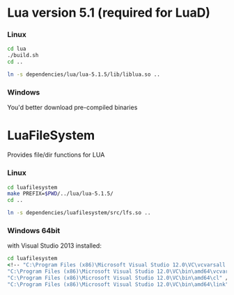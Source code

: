 
Lua version 5.1 (required for LuaD)
================================================================================

### Linux
```sh
cd lua
./build.sh
cd ..

ln -s dependencies/lua/lua-5.1.5/lib/liblua.so ..
```

### Windows
You'd better download pre-compiled binaries


LuaFileSystem
================================================================================

Provides file/dir functions for LUA

### Linux
```sh
cd luafilesystem
make PREFIX=$PWD/../lua/lua-5.1.5/
cd ..

ln -s dependencies/luafilesystem/src/lfs.so ..
```

### Windows 64bit
with Visual Studio 2013 installed:
```bat
cd luafilesystem
<!-- "C:\Program Files (x86)\Microsoft Visual Studio 12.0\VC\vcvarsall amd64" -->
"C:\Program Files (x86)\Microsoft Visual Studio 12.0\VC\bin\amd64\vcvars64.bat"
"C:\Program Files (x86)\Microsoft Visual Studio 12.0\VC\bin\amd64\cl" /c /Fosrc\lfs.obj /MD /O2 /I"C:\Program Files\Lua\include" src\lfs.c
"C:\Program Files (x86)\Microsoft Visual Studio 12.0\VC\bin\amd64\link" /dll /def:src\lfs.def /out:src\lfs.dll src\lfs.obj "C:\Program Files\Lua\lua5.1.lib"
```